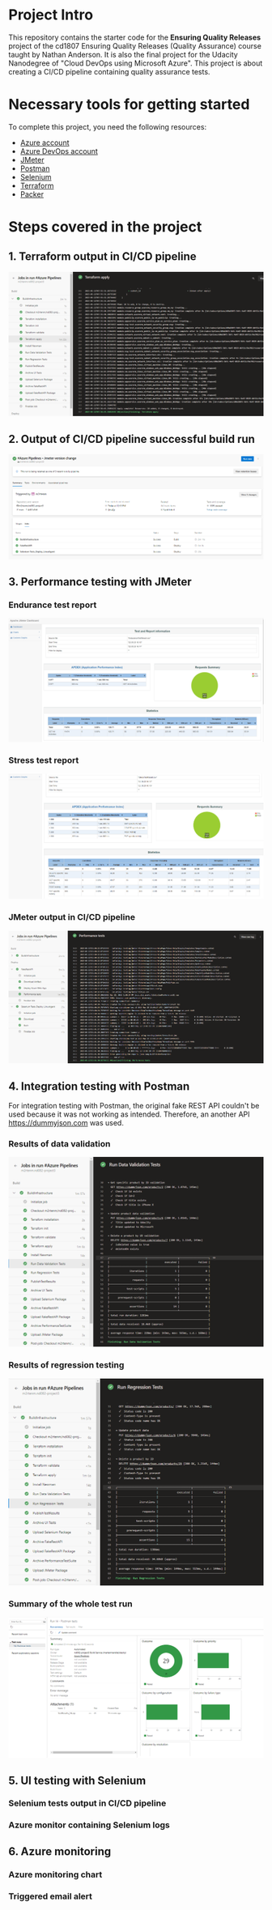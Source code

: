 # Project Intro
This repository contains the starter code for the **Ensuring Quality Releases** project of the cd1807 Ensuring Quality Releases (Quality Assurance) course taught by Nathan Anderson. It is also the final project for the Udacity Nanodegree of "Cloud DevOps using Microsoft Azure". This project is about creating a CI/CD pipeline containing quality assurance tests.

# Necessary tools for getting started
To complete this project, you need the following resources:
- [Azure account](https://portal.azure.com)
- [Azure DevOps account](https://dev.azure.com)
- [JMeter](https://jmeter.apache.org)
- [Postman](https://www.postman.com)
- [Selenium](https://www.selenium.dev)
- [Terraform](https://www.terraform.io/)
- [Packer](https://www.packer.io/)

# Steps covered in the project

## 1. Terraform output in CI/CD pipeline
![1](./screenshots/terraform_apply.png)

## 2. Output of CI/CD pipeline successful build run
![2](./screenshots/pipeline_successful_build.png)
## 3. Performance testing with JMeter

### Endurance test report
![1](./screenshots/jmeter_endurance_html.png)
### Stress test report
![1](./screenshots/jmeter_stress_html.png)
### JMeter output in CI/CD pipeline
![1](./screenshots/pipeline_jmeter.png)
## 4. Integration testing with Postman
For integration testing with Postman, the original fake REST API couldn't be used because it was not working as intended. Therefore, an another API https://dummyjson.com was used.

### Results of data validation
![1](./screenshots/postman_data_validation.png)
### Results of regression testing
![1](./screenshots/postman_regression.png)
### Summary of the whole test run
![1](./screenshots/postman_results.png)
## 5. UI testing with Selenium

### Selenium tests output in CI/CD pipeline

### Azure monitor containing Selenium logs

## 6. Azure monitoring

### Azure monitoring chart

### Triggered email alert